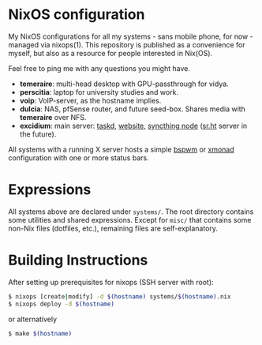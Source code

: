 NixOS configuration
===

My NixOS configurations for all my systems - sans mobile phone, for now - managed via nixops(1).
This repository is published as a convenience for myself, but also as a resource for people interested in Nix(OS).

Feel free to ping me with any questions you might have.

* **temeraire**: multi-head desktop with GPU-passthrough for vidya.
* **perscitia**: laptop for university studies and work.
* **voip**: VoIP-server, as the hostname implies.
* **dulcia**: NAS, pfSense router, and future seed-box. Shares media with **temeraire** over NFS.
* **excidium**: main server: [taskd](https://taskwarrior.org/), [website](https://dragons.rocks), [syncthing node](https://syncthing.net/) ([sr.ht](https://meta.sr.ht/) server in the future).

All systems with a running X server hosts a simple [bspwm](https://github.com/baskerville/bspwm) or [xmonad](https://xmonad.org/) configuration with one or more status bars.

Expressions
===

All systems above are declared under `systems/`.
The root directory contains some utilities and shared expressions.
Except for `misc/` that contains some non-Nix files (dotfiles, etc.), remaining files are self-explanatory.

Building Instructions
===

After setting up prerequisites for nixops (SSH server with root):

```sh
$ nixops [create|modify] -d $(hostname) systems/$(hostname).nix
$ nixops deploy -d $(hostname)
```

or alternatively

```sh
$ make $(hostname)
```
